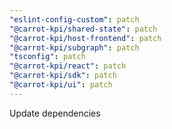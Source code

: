 ```yaml
---
"eslint-config-custom": patch
"@carrot-kpi/shared-state": patch
"@carrot-kpi/host-frontend": patch
"@carrot-kpi/subgraph": patch
"tsconfig": patch
"@carrot-kpi/react": patch
"@carrot-kpi/sdk": patch
"@carrot-kpi/ui": patch
---
```


Update dependencies
